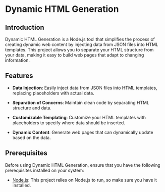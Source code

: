 # Dynamic HTML Generation

## Introduction

Dynamic HTML Generation is a Node.js tool that simplifies the process of creating dynamic web content by injecting data from JSON files into HTML templates. This project allows you to separate your HTML structure from your data, making it easy to build web pages that adapt to changing information.

## Features

- **Data Injection**: Easily inject data from JSON files into HTML templates, replacing placeholders with actual data.

- **Separation of Concerns**: Maintain clean code by separating HTML structure and data.

- **Customizable Templating**: Customize your HTML templates with placeholders to specify where data should be inserted.

- **Dynamic Content**: Generate web pages that can dynamically update based on the data.

## Prerequisites

Before using Dynamic HTML Generation, ensure that you have the following prerequisites installed on your system:

- [Node.js](https://nodejs.org/): This project relies on Node.js to run, so make sure you have it installed.
